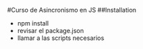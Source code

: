 #Curso de Asincronismo en JS
##Installation
- npm install
- revisar el package.json
- llamar a las scripts necesarios
